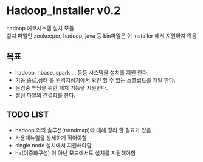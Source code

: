# Hadoop_Installer v0.2

hadoop 에코시스템 설치 모듈 <br>
설치 파일인 zookeeper, hadoop, java 등 bin파일은 이 installer 에서 지원하지 않음<br>

## 목표

- hadoop, hbase, spark ... 등등 시스템을 설치를 지원 한다.
- 기동,종료,상태 를 원격지정지에서 확인 할 수 있는 스크립트를 개발 한다.
- 운영중 튜닝을 위한 패치 기능을 지원한다.
- 설정 파일의 간결화를 한다.

## TODO LIST

- hadoop 외의 솔루션(trendmap)에 대해 정리 할 필요가 있음
- 사용매뉴얼을 상세하게 적어야함
- single node 설치에서 지원해야함
- ha(이중화구성) 이 아닌 모드에서도 설치를 지원해야함

